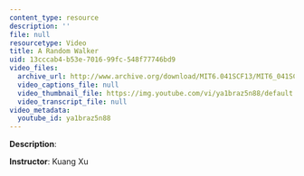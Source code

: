 ```yaml
---
content_type: resource
description: ''
file: null
resourcetype: Video
title: A Random Walker
uid: 13cccab4-b53e-7016-99fc-548f77746bd9
video_files:
  archive_url: http://www.archive.org/download/MIT6.041SCF13/MIT6_041SCF13_Ch1_Random_Walker_300k.mp4
  video_captions_file: null
  video_thumbnail_file: https://img.youtube.com/vi/ya1braz5n88/default.jpg
  video_transcript_file: null
video_metadata:
  youtube_id: ya1braz5n88
---
```


**Description**:

**Instructor**: Kuang Xu
